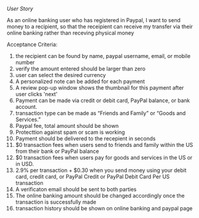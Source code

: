 *User Story*

As an online banking user who has registered in Paypal, I want to send money to a recipient, so that the receipient can receive my transfer via their online banking rather than receving physical money 

Acceptance Criteria:

1. the recipient can be found by name, paypal username, email, or mobile number
2. verify the amount entered should be larger than zero
3. user can select the desired currency
4. A personalized note can be added for each payment
5. A review pop-up window shows the thumbnail for this payment after user clicks 'next'
6. Payment can be made via credit or debit card, PayPal balance, or bank account.
7. transaction type can be made as “Friends and Family” or “Goods and Services.” 
8. Paypal fee, total amount should be shown
9. Protecttion against spam or scam is working
10. Payment should be delivered to the recepient in seconds
11. $0 transaction fees when users send to friends and family within the US from their bank or PayPal balance
12. $0 transaction fees when users pay for goods and services in the US or in USD.
13. 2.9% per transaction + $0.30 when you send money using your debit card, credit card, or PayPal Credit or PayPal Debit Card Per US transaction
14. A verificaton email should be sent to both parties
15. The online banking amount should be changed accordingly once the transaction is successfully made
16. transaction history should be shown on online banking and paypal page
